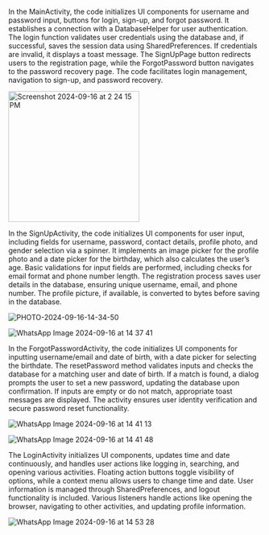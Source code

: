 In the MainActivity, the code initializes UI components for username and password input, buttons for login, sign-up, and forgot password. It establishes a connection with a DatabaseHelper for user authentication. The login function validates user credentials using the database and, if successful, saves the session data using SharedPreferences. If credentials are invalid, it displays a toast message. The SignUpPage button redirects users to the registration page, while the ForgotPassword button navigates to the password recovery page. The code facilitates login management, navigation to sign-up, and password recovery.

<img width="260" alt="Screenshot 2024-09-16 at 2 24 15 PM" src="https://github.com/user-attachments/assets/1e4c609f-24c6-4304-8ac1-0c2e94cb00df">

In the SignUpActivity, the code initializes UI components for user input, including fields for username, password, contact details, profile photo, and gender selection via a spinner. It implements an image picker for the profile photo and a date picker for the birthday, which also calculates the user’s age. Basic validations for input fields are performed, including checks for email format and phone number length. The registration process saves user details in the database, ensuring unique username, email, and phone number. The profile picture, if available, is converted to bytes before saving in the database.

![PHOTO-2024-09-16-14-34-50](https://github.com/user-attachments/assets/2eabfa52-0351-4e4a-ac81-59dc73a6522c)

![WhatsApp Image 2024-09-16 at 14 37 41](https://github.com/user-attachments/assets/4460b686-da3c-409a-ac0c-34d5959f61d5)

In the ForgotPasswordActivity, the code initializes UI components for inputting username/email and date of birth, with a date picker for selecting the birthdate. The resetPassword method validates inputs and checks the database for a matching user and date of birth. If a match is found, a dialog prompts the user to set a new password, updating the database upon confirmation. If inputs are empty or do not match, appropriate toast messages are displayed. The activity ensures user identity verification and secure password reset functionality.

![WhatsApp Image 2024-09-16 at 14 41 13](https://github.com/user-attachments/assets/bc7aca35-fd53-4a01-bac2-5f2743c812e1)

![WhatsApp Image 2024-09-16 at 14 41 48](https://github.com/user-attachments/assets/dd68dc06-0d8a-4551-8609-9c5c419cc800)

The LoginActivity initializes UI components, updates time and date continuously, and handles user actions like logging in, searching, and opening various activities. Floating action buttons toggle visibility of options, while a context menu allows users to change time and date. User information is managed through SharedPreferences, and logout functionality is included. Various listeners handle actions like opening the browser, navigating to other activities, and updating profile information.

![WhatsApp Image 2024-09-16 at 14 53 28](https://github.com/user-attachments/assets/7cc40f60-ed68-4d17-b09b-bb1872f2b546)

